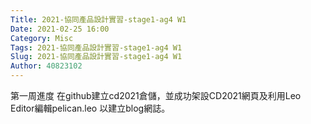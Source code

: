 ```yaml
---
Title: 2021-協同產品設計實習-stage1-ag4 W1
Date: 2021-02-25 16:00
Category: Misc
Tags: 2021-協同產品設計實習-stage1-ag4 W1
Slug: 2021-協同產品設計實習-stage1-ag4 W1
Author: 40823102
---
```

第一周進度
在github建立cd2021倉儲，並成功架設CD2021網頁及利用Leo Editor編輯pelican.leo 以建立blog網誌。

<!-- PELICAN_END_SUMMARY -->


